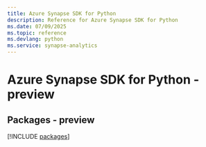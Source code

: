 ```yaml
---
title: Azure Synapse SDK for Python
description: Reference for Azure Synapse SDK for Python
ms.date: 07/09/2025
ms.topic: reference
ms.devlang: python
ms.service: synapse-analytics
---
```

# Azure Synapse SDK for Python - preview
## Packages - preview
[!INCLUDE [packages](synapse-index.md)]